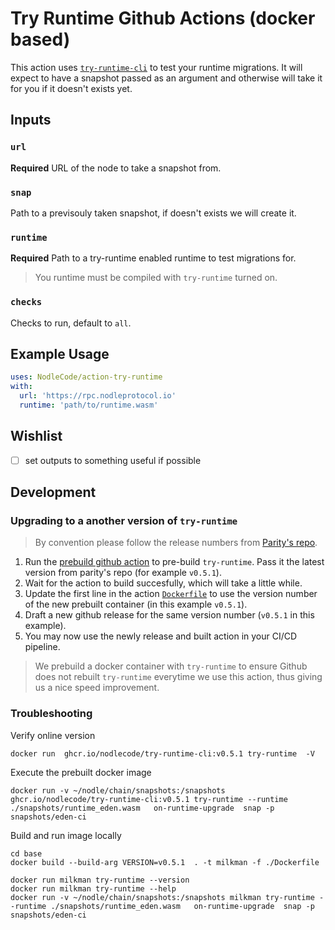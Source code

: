 # Try Runtime Github Actions (docker based)

This action uses [`try-runtime-cli`](http://github.com/paritytech/try-runtime-cli) to test your runtime migrations.
It will expect to have a snapshot passed as an argument and otherwise will take it for you if it doesn't exists yet.

## Inputs

### `url`

**Required** URL of the node to take a snapshot from.

### `snap`

Path to a previsouly taken snapshot, if doesn't exists we will create it.

### `runtime`

**Required** Path to a try-runtime enabled runtime to test migrations for.

> You runtime must be compiled with `try-runtime` turned on.

### `checks`

Checks to run, default to `all`.

## Example Usage

```yaml
uses: NodleCode/action-try-runtime
with:
  url: 'https://rpc.nodleprotocol.io'
  runtime: 'path/to/runtime.wasm'
```

## Wishlist

- [ ] set outputs to something useful if possible

## Development

### Upgrading to a another version of `try-runtime`

> By convention please follow the release numbers from [Parity's repo](https://github.com/paritytech/try-runtime-cli).

1. Run the [prebuild github action](https://github.com/NodleCode/action-try-runtime/actions/workflows/base-image.yml) to pre-build `try-runtime`. Pass it the latest version from parity's repo (for example `v0.5.1`).
2. Wait for the action to build succesfully, which will take a little while.
3. Update the first line in the action [`Dockerfile`](./Dockerfile) to use the version number of the new prebuilt container (in this example `v0.5.1`).
4. Draft a new github release for the same version number (`v0.5.1` in this example).
5. You may now use the newly release and built action in your CI/CD pipeline.

> We prebuild a docker container with `try-runtime` to ensure Github does not rebuilt `try-runtime` everytime we use this action, thus giving us a nice speed improvement.

### Troubleshooting

Verify online version

```
docker run  ghcr.io/nodlecode/try-runtime-cli:v0.5.1 try-runtime  -V
```

Execute the prebuilt docker image

```
docker run -v ~/nodle/chain/snapshots:/snapshots ghcr.io/nodlecode/try-runtime-cli:v0.5.1 try-runtime --runtime ./snapshots/runtime_eden.wasm   on-runtime-upgrade  snap -p snapshots/eden-ci
```

Build and run image locally
```
cd base
docker build --build-arg VERSION=v0.5.1  . -t milkman -f ./Dockerfile

docker run milkman try-runtime --version
docker run milkman try-runtime --help
docker run -v ~/nodle/chain/snapshots:/snapshots milkman try-runtime --runtime ./snapshots/runtime_eden.wasm   on-runtime-upgrade  snap -p snapshots/eden-ci
```

